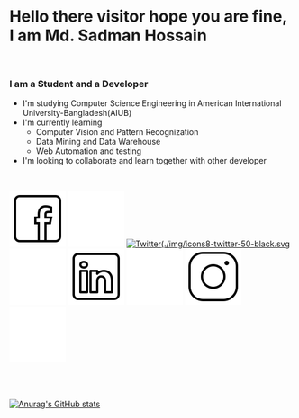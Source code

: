 # Hello there visitor hope you are fine, I am Md. Sadman Hossain

<br/>

### I am a Student and a Developer
- I'm studying Computer Science Engineering in American International University-Bangladesh(AIUB)
- I'm currently learning
    - Computer Vision and Pattern Recognization
    - Data Mining and Data Warehouse
    - Web Automation and testing
- I'm looking to collaborate and learn together with other developer

<br/>

[![Facebook](./img/icons8-facebook-50-black.svg)](https://www.facebook.com/SadmanWHOssain#gh-light-mode-only)
[![Facebook](./img/icons8-facebook-50-white.svg)](https://www.facebook.com/SadmanWHOssain#gh-dark-mode-only)
[![Twitter](./img/icons8-twitter-50-black.svg](https://twitter.com/SadmanWHOssain#gh-light-mode-only)
[![Twitter](./img/icons8-twitter-50-white.svg)](https://twitter.com/SadmanWHOssain#gh-dark-mode-only)
[![LinkedIn](./img/icons8-linkedin-50-black.svg)](https://www.linkedin.com/in/sadman-hossain-71ba3517b#gh-light-mode-only)
[![LinkedIn](./img/icons8-linkedin-50-white.svg)](https://www.linkedin.com/in/sadman-hossain-71ba3517b#gh-dark-mode-only)
[![Instagram](./img/icons8-instagram-50-black.svg)](https://www.instagram.com/sadmanwhossain#gh-light-mode-only)
[![Instagram](./img/icons8-instagram-50-white.svg)](https://www.instagram.com/sadmanwhossain#gh-dark-mode-only)

<br/>
<br/>

[![Anurag's GitHub stats](https://github-readme-stats.vercel.app/api?username=sadmanwhossain&show_icons=true&theme=dark)](https://github.com/sadmanwhossain/github-readme-stats)

[Facebook]: https://www.facebook.com/SadmanWHOssain
[Twitter]: https://twitter.com/SadmanWHOssain
[Instagram]: https://www.instagram.com/sadmanwhossain
[LinkedIn]: https://www.linkedin.com/in/sadman-hossain-71ba3517b